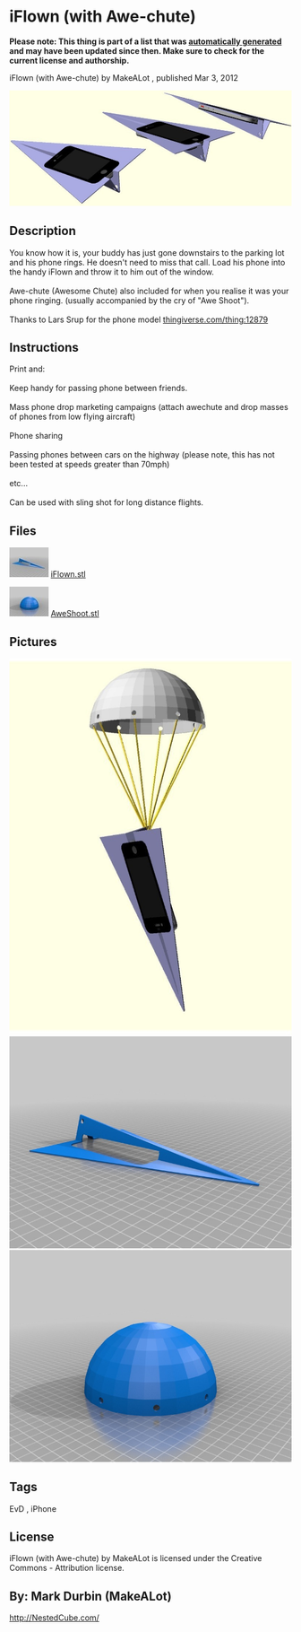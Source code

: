 iFlown (with Awe-chute)
===============
**Please note: This thing is part of a list that was [automatically generated](https://github.com/carlosgs/export-things) and may have been updated since then. Make sure to check for the current license and authorship.**  

iFlown (with Awe-chute)  by MakeALot , published Mar 3, 2012

![Image](img/iFlown_display_large_display_large.jpg)

Description
--------
You know how it is, your buddy has just gone downstairs to the parking lot and his phone rings.  He doesn't need to miss that call. Load his phone into the handy iFlown and throw it to him out of the window.<br />
<br />
Awe-chute (Awesome Chute) also included for when you realise it was your phone ringing. (usually accompanied by the cry of "Awe Shoot").<br />
<br />
Thanks to Lars Srup for the phone model <a href="http://www.thingiverse.com/thing:12879" target="_blank" rel="nofollow">thingiverse.com/thing:12879</a>

Instructions
--------
Print and:<br />
<br />
   Keep handy for passing phone between friends.<br />
<br />
   Mass phone drop marketing campaigns (attach awechute and drop masses of phones from low flying aircraft) <br />
<br />
   Phone sharing<br />
<br />
   Passing phones between cars on the highway (please note, this has not been tested at speeds greater than 70mph)<br />
<br />
   etc...<br />
<br />
Can be used with sling shot for long distance flights.

Files
--------
[![Image](img/iFlown_preview_tinycard.jpg)](iFlown.stl)
 [ iFlown.stl](iFlown.stl)  

[![Image](img/AweShoot_preview_tinycard.jpg)](AweShoot.stl)
 [ AweShoot.stl](AweShoot.stl)  



Pictures
--------
![Image](img/AweShoot_display_large_display_large.jpg)
![Image](img/iFlown_display_large.jpg)
![Image](img/AweShoot_display_large.jpg)


Tags
--------
EvD , iPhone  

  

License
--------
iFlown (with Awe-chute) by MakeALot is licensed under the Creative Commons - Attribution license.  



By: Mark Durbin (MakeALot)
--------
<http://NestedCube.com/>